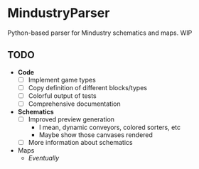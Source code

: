 # MindustryParser

Python-based parser for Mindustry schematics and maps. WIP

## TODO

* **Code**
  * [ ] Implement game types
  * [ ] Copy definition of different blocks/types
  * [ ] Colorful output of tests
  * [ ] Comprehensive documentation

* **Schematics**
  * [ ] Improved preview generation
    * I mean, dynamic conveyors, colored sorters, etc
    * Maybe show those canvases rendered
  * [ ] More information about schematics

* Maps
  * *Eventually*